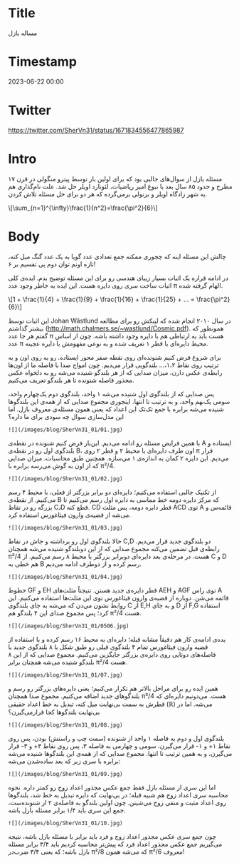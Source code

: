 # Title
مساله بازل
# Timestamp
2023-06-22 00:00
# Twitter
https://twitter.com/SherVn31/status/1671834556477865987
# Intro
مسئله بازل از سوال‌های جالبی بود که برای اولین بار توسط پیترو منگولی در قرن ۱۷ مطرح و حدود ۸۵ سال بعد با نبوغ امیر ریاضیات، لئونارد اویلر حل شد. علت نام‌گذاری هم به شهر زادگاه اویلر و برنولی برمی‌گرده که هر دو برای حل مسئله تلاش کردن.

\\[\sum_{n=1}^{\infty}\frac{1}{n^2}=\frac{\pi^2}{6}\\]

# Body
چالش این مسئله اینه که چجوری ممکنه جمع تعدادی عدد گویا به یک عدد گنگ میل کنه، تازه اونم توان دوم پی تقسیم بر ۶!

در ادامه قراره یک اثبات بسیار زیبای هندسی رو برای این مسئله توضیح بدم. ایده‌ی کلی اثبات ساخت سری روی دایره هست. این ایده به خاطر وجود عدد π الهام گرفته شده.

\\[1 + \frac{1}{4} + \frac{1}{9} + \frac{1}{16} + \frac{1}{25} + ... = \frac{\pi^2}{6}\\]

این اثبات توسط Johan Wästlund در سال ۲۰۱۰ انجام شده که لینکش رو برای مطالعه بیشتر گذاشتم (http://math.chalmers.se/~wastlund/Cosmic.pdf). همونطور که گفتم هر جا عدد π هست باید یه ارتباطی هم با دایره وجود داشته باشه. چون از اساس عدد π محیط دایره‌ای با قطر ۱ تعریف شده و به نوعی مفهومش با دایره عجینه.

برای شروع فرض کنیم شنونده‌ای روی نقطه صفر محور ایستاده. رو به روی اون و به ترتیب روی نقاط ۱،۲،… بلندگویی قرار می‌دیم. چون امواج صدا با فاصله‌ ما از اون‌ها رابطه‌ی عکس دارن، میزان صدایی که از هر بلندگو شنیده می‌شه رو به دلخواه عکس مجذور فاصله شنونده تا هر بلندگو تعریف می‌کنیم.

پس صدایی که از بلندگوی اول شنیده می‌شه ۱ واحد، بلندگوی دوم یک‌چهارم واحد، سومی یک‌نهم واحد، و به ترتیب تا انتها. اینجوری مجموع صدایی که از همه‌ی این بلندگوها شنیده می‌شه برابره با جمع تک‌تک این اعداد که یعنی همون مسئله‌ی معروف بازل. اما این مدل‌سازی سوال چه سودی برای ما داره؟

    ![](/images/blog/SherVn31_01/01.jpg)

با همین فرایض مسئله رو ادامه می‌دیم. این‌بار فرض کنیم شنونده‌ در نقطه‌ی A ایستاده و بلندگوی اول رو در نقطه‌ی B، اون طرف دایره‌ای با محیط ۲ و قطر ۲ روی π قرار می‌دیم. این دایره ۲ کمان به اندازه‌ی ۱ می‌سازه. همچنین طبق محاسبات، میزان صدایی که از اون به گوش می‌رسه برابره با π²/4.

    ![](/images/blog/SherVn31_01/02.jpg)

از تکنیک جالبی استفاده می‌کنیم؛ دایره‌ای دو برابر بزرگتر از فعلی، با محیط ۴ رسم می‌کنیم. از نقطه‌ی B که مرکز دایره دومه خط مماسی به دایره اول رسم می‌کنیم تا بزرگه رو در نقاط C٫D قطع کنه. CD قطر دایره دومه، پس مثلث ACD توی A قائمه‌س و می‌شه از قضیه‌ی وارون فیثاغورس استفاده کرد.

    ![](/images/blog/SherVn31_01/03.jpg)

حالا بلندگوی اول رو برداشته و جاش در نقاط C,D دو بلندگوی جدید قرار می‌دیم. رابطه‌ی قبل تضمین می‌کنه مجموع صدایی که از این دوبلندگو شنیده می‌شه همچنان π²/4 هست.  در مرحله‌ی بعد دایره‌ای دوبرابر بزرگتر با محیط ۸ رسم می‌کنیم. از C و D هم خطی به B رسم کرده و از دوطرف ادامه می‌دیم.

    ![](/images/blog/SherVn31_01/04.jpg)

خطوط GF و EH قطر دایره‌ی جدید هستن. نتیجتاً مثلث‌های AEH و AGF توی‌ راس A قائمه می‌شن. دوباره از قضیه‌ی وارون فیثاغورس توی این مثلث‌ها استفاده می‌کنیم. این روابط نشون می‌دن که می‌شه به جای بلندگوی C از E,H و به جای D از F,G استفاده کرد؛ پس مجموع صدای این ۴ بلندگو هم π²/4 هست.

    ![](/images/blog/SherVn31_01/0506.jpg)

یده‌ی ادامه‌ی کار هم دقیقاً مشابه قبله؛ دایره‌ای به محیط ۱۶ رسم کرده و با استفاده از قضیه وارون فیثاغورس تمام ۴ بلندگوی قبلی رو طبق شکل با ۸ بلندگوی جدید با فاصله‌های دوتایی روی دایره‌ی بزرگتر جایگزین می‌کنیم. مجموع صدایی که از این ۸ بلندگو شنیده می‌شه همچنان برابر π²/4 هست.

    ![](/images/blog/SherVn31_01/07.jpg)

 همین ایده رو برای مراحل بالاتر هم تکرار می‌کنیم؛ یعنی دایره‌های بزرگتر رو رسم و بلندگوهای جدید اضافه می‌کنیم. مجموع صدا همچنان π²/4 هست. می‌دونیم دایره‌ای که قطرش به سمت بی‌نهایت میل ‌کنه، ‌تبدیل به خط اعداد حقیقی (ℝ) می‌شه. اما در بی‌نهایت بلندگوها کجا قرارمی‌گیرن؟

    ![](/images/blog/SherVn31_01/08.jpg)

بلندگوی اول و دوم به فاصله ۱ واحد از شنونده (سمت چپ و راستش) بودن، پس روی نقاط ۱+ و ۱- قرار می‌گیرن، سومی و چهارمی به فاصله ۳، پس روی نقاط ۳+ و ۳- قرار می‌گیرن، و به همین ترتیب تا انتها. مجموع صدایی که از همه‌ی این بلندگوها شنیده می‌شه برابره با سری زیر که بعد ساده‌شدن می‌شه:

    ![](/images/blog/SherVn31_01/09.jpg)

اما این سری از مسئله بازل فقط جمع عکس مجذور اعداد زوج رو کمتر داره. نحوه محاسبه سری اعداد زوج هم شبیه قبله؛ در بی‌نهایت که دایره تبدیل به خط شد، بلندگوها روی اعداد مثبت و منفی زوج می‌شینن. چون اولین بلندگو به فاصله‌ی ۲ از شنونده‌ست، جمع این سری باید ۱/۴ برابر مسئله بازل باشه.

    ![](/images/blog/SherVn31_01/10.jpg)

چون جمع سری عکس مجذور اعداد زوج و فرد باید برابر با مسئله بازل باشه، نتیجه می‌گیریم جمع عکس مجذور اعداد فرد که پیش‌تر محاسبه کردیم باید ۳/۴ برابر مسئله بازل باشه؛ که یعنی ۳/۴ ضرب‌در π²/8 که می‌شه همون π²/6 معروف!
